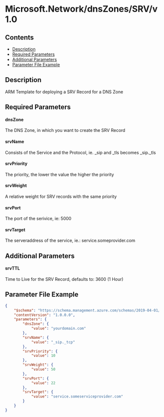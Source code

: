 # Microsoft.Network/dnsZones/SRV/v1.0

## Contents

* [Description](#description)
* [Required Parameters](#required-parameters)
* [Additional Parameters](#additional-parameters)
* [Parameter File Example](#parameter-file-example)

## Description

ARM Template for deploying a SRV Record for a DNS Zone

## Required Parameters

#### dnsZone

The DNS Zone, in which you want to create the SRV Record

#### srvName

Consists of the Service and the Protocol, ie. _sip and _tls becomes _sip._tls

#### srvPriority

The priority, the lower the value the higher the priority

#### srvWeight

A relative weight for SRV records with the same priority

#### srvPort

The port of the serivice, ie: 5000

#### srvTarget

The serveraddress of the service, ie.: service.someprovider.com

## Additional Parameters

#### srvTTL

Time to Live for the SRV Record, defaults to: 3600 (1 Hour)

## Parameter File Example

```json
{
    "$schema": "https://schema.management.azure.com/schemas/2019-04-01/deploymentParameters.json#",
    "contentVersion": "1.0.0.0",
    "parameters": {
        "dnsZone": {
            "value": "yourdomain.com"
        },
        "srvName": {
            "value": "_sip._tcp"
        },
        "srvPriority": {
            "value": 10
        },
        "srvWeight": {
            "value": 50
        },
        "srvPort": {
            "value": 22
        },
        "srvTarget": {
            "value": "service.someserviceprovider.com"
        }
    }
}
```